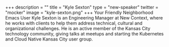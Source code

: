 +++
description = ""
title = "Kyle Sexton"
type = "new-speaker"
twitter = "mocker"
image = "kyle-sexton.png"
+++
Your Friendly Neighborhood Emacs User
Kyle Sexton is an Engineering Manager at New Context, where he works with clients to help them address technical, cultural and organizational challenges. He is an active member of the Kansas City technology community, giving talks at meetups and starting the Kubernetes and Cloud Native Kansas City user group.